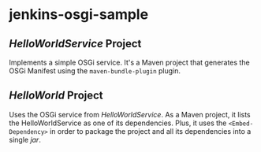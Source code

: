 # jenkins-osgi-sample

## *HelloWorldService* Project

Implements a simple OSGi service.
It's a Maven project that generates the OSGi Manifest using the `maven-bundle-plugin` plugin.

## *HelloWorld* Project

Uses the OSGi service from *HelloWorldService*.
As a Maven project, it lists the HelloWorldService as one of its dependencies. Plus, it uses the `<Embed-Dependency>` in order to package the project and all its dependencies into a single *jar*.